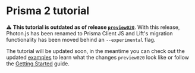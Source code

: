 # Prisma 2 tutorial

⚠️ **This tutorial is outdated as of release [`preview020`](https://github.com/prisma/prisma2/releases/tag/2.0.0-preview020)**. With this release, Photon.js has been renamed to Prisma Client JS and Lift's migration functionality has been moved behind an `--experimental` flag. 

The tutorial will be updated soon, in the meantime you can check out the updated [examples](https://github.com/prisma/prisma-examples/) to learn what the changes `preview020` look like or follow the [Getting Started](./getting-started.md) guide.